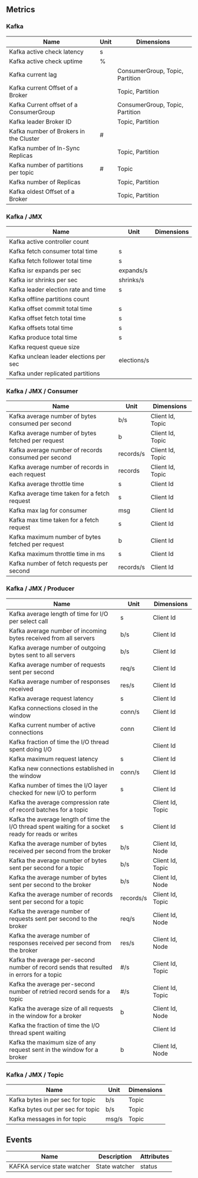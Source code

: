 ## Metrics

### Kafka 

| Name | Unit | Dimensions |
|------|------|------------|
| Kafka active check latency | s |  |
| Kafka active check uptime | % |  |
| Kafka current lag |  | ConsumerGroup, Topic, Partition |
| Kafka current Offset of a Broker |  | Topic, Partition |
| Kafka Current offset of a ConsumerGroup |  | ConsumerGroup, Topic, Partition |
| Kafka leader Broker ID |  | Topic, Partition |
| Kafka number of Brokers in the Cluster | # |  |
| Kafka number of In-Sync Replicas |  | Topic, Partition |
| Kafka number of partitions per topic | # | Topic |
| Kafka number of Replicas |  | Topic, Partition |
| Kafka oldest Offset of a Broker |  | Topic, Partition |

### Kafka / JMX 

| Name | Unit | Dimensions |
|------|------|------------|
| Kafka active controller count |  |  |
| Kafka fetch consumer total time | s |  |
| Kafka fetch follower total time | s |  |
| Kafka isr expands per sec | expands/s |  |
| Kafka isr shrinks per sec | shrinks/s |  |
| Kafka leader election rate and time | s |  |
| Kafka offline partitions count |  |  |
| Kafka offset commit total time | s |  |
| Kafka offset fetch total time | s |  |
| Kafka offsets total time | s |  |
| Kafka produce total time | s |  |
| Kafka request queue size |  |  |
| Kafka unclean leader elections per sec | elections/s |  |
| Kafka under replicated partitions |  |  |

### Kafka / JMX / Consumer 

| Name | Unit | Dimensions |
|------|------|------------|
| Kafka average number of bytes consumed per second | b/s | Client Id, Topic |
| Kafka average number of bytes fetched per request | b | Client Id, Topic |
| Kafka average number of records consumed per second | records/s | Client Id, Topic |
| Kafka average number of records in each request | records | Client Id, Topic |
| Kafka average throttle time | s | Client Id |
| Kafka average time taken for a fetch request | s | Client Id |
| Kafka max lag for consumer | msg | Client Id |
| Kafka max time taken for a fetch request | s | Client Id |
| Kafka maximum number of bytes fetched per request | b | Client Id |
| Kafka maximum throttle time in ms | s | Client Id |
| Kafka number of fetch requests per second | records/s | Client Id |

### Kafka / JMX / Producer 

| Name | Unit | Dimensions |
|------|------|------------|
| Kafka average length of time for I/O per select call | s | Client Id |
| Kafka average number of incoming bytes received from all servers | b/s | Client Id |
| Kafka average number of outgoing bytes sent to all servers | b/s | Client Id |
| Kafka average number of requests sent per second | req/s | Client Id |
| Kafka average number of responses received | res/s | Client Id |
| Kafka average request latency | s | Client Id |
| Kafka connections closed in the window | conn/s | Client Id |
| Kafka current number of active connections | conn | Client Id |
| Kafka fraction of time the I/O thread spent doing I/O |  | Client Id |
| Kafka maximum request latency | s | Client Id |
| Kafka new connections established in the window | conn/s | Client Id |
| Kafka number of times the I/O layer checked for new I/O to perform | s | Client Id |
| Kafka the average compression rate of record batches for a topic |  | Client Id, Topic |
| Kafka the average length of time the I/O thread spent waiting for a socket ready for reads or writes | s | Client Id |
| Kafka the average number of bytes received per second from the broker | b/s | Client Id, Node |
| Kafka the average number of bytes sent per second for a topic | b/s | Client Id, Topic |
| Kafka the average number of bytes sent per second to the broker | b/s | Client Id, Node |
| Kafka the average number of records sent per second for a topic | records/s | Client Id, Topic |
| Kafka the average number of requests sent per second to the broker | req/s | Client Id, Node |
| Kafka the average number of responses received per second from the broker | res/s | Client Id, Node |
| Kafka the average per-second number of record sends that resulted in errors for a topic | #/s | Client Id, Topic |
| Kafka the average per-second number of retried record sends for a topic | #/s | Client Id, Topic |
| Kafka the average size of all requests in the window for a broker | b | Client Id, Node |
| Kafka the fraction of time the I/O thread spent waiting |  | Client Id |
| Kafka the maximum size of any request sent in the window for a broker | b | Client Id, Node |

### Kafka / JMX / Topic 

| Name | Unit | Dimensions |
|------|------|------------|
| Kafka bytes in per sec for topic | b/s | Topic |
| Kafka bytes out per sec for topic | b/s | Topic |
| Kafka messages in for topic | msg/s | Topic |

## Events

| Name | Description | Attributes |
|------|-------------|------------|
| KAFKA service state watcher | State watcher | status |

